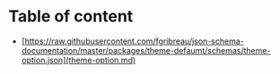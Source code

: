 # Table of content

* [https://raw.githubusercontent.com/fgribreau/json-schema-documentation/master/packages/theme-defaumt/schemas/theme-option.json](theme-option.md)